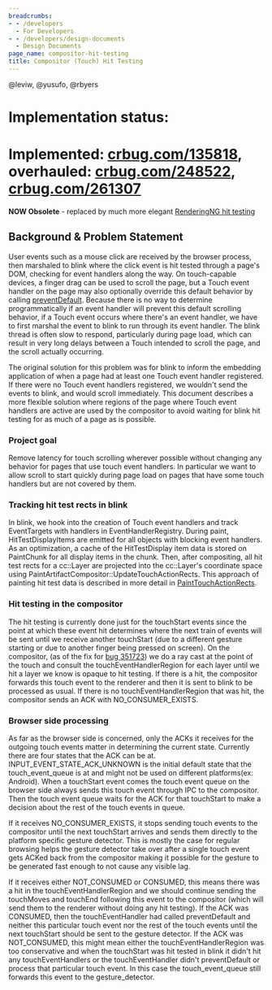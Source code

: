 ```yaml
---
breadcrumbs:
- - /developers
  - For Developers
- - /developers/design-documents
  - Design Documents
page_name: compositor-hit-testing
title: Compositor (Touch) Hit Testing
---
```


@leviw, @yusufo, @rbyers

# Implementation status:

# Implemented: [crbug.com/135818](http://crbug.com/135818), overhauled: [crbug.com/](http://crbug.com/248522)[248522](http://crbug.com/248522), [crbug.com/261307](http://crbug.com/261307)

**NOW Obsolete** - replaced by much more elegant [RenderingNG hit
testing](https://docs.google.com/document/d/1WZKlOSUK4XI0Le0fgCsyUTVw0dTwutZXGWwzlHXewiU/edit#heading=h.pzukwhsoocqx)

## Background & Problem Statement

User events such as a mouse click are received by the browser process, then
marshaled to blink where the click event is hit tested through a page's DOM,
checking for event handlers along the way. On touch-capable devices, a finger
drag can be used to scroll the page, but a Touch event handler on the page may
also optionally override this default behavior by calling
[preventDefault](https://developer.mozilla.org/en-US/docs/DOM/event.preventDefault).
Because there is no way to determine programmatically if an event handler will
prevent this default scrolling behavior, if a Touch event occurs where there's
an event handler, we have to first marshal the event to blink to run through its
event handler. The blink thread is often slow to respond, particularly during
page load, which can result in very long delays between a Touch intended to
scroll the page, and the scroll actually occurring.

The original solution for this problem was for blink to inform the embedding
application of when a page had at least one Touch event handler registered. If
there were no Touch event handlers registered, we wouldn't send the events to
blink, and would scroll immediately. This document describes a more flexible
solution where regions of the page where Touch event handlers are active are
used by the compositor to avoid waiting for blink hit testing for as much of a
page as is possible.

### Project goal

Remove latency for touch scrolling wherever possible without changing any
behavior for pages that use touch event handlers. In particular we want to allow
scroll to start quickly during page load on pages that have some touch handlers
but are not covered by them.

### Tracking hit test rects in blink

In blink, we hook into the creation of Touch event handlers and track
EventTargets with handlers in EventHandlerRegistry. During paint,
HitTestDisplayItems are emitted for all objects with blocking event handlers. As
an optimization, a cache of the HitTestDisplay item data is stored on PaintChunk
for all display items in the chunk. Then, after compositing, all hit test rects
for a cc::Layer are projected into the cc::Layer's coordinate space using
PaintArtifactCompositor::UpdateTouchActionRects. This approach of painting hit
test data is described in more detail in
[PaintTouchActionRects](https://docs.google.com/document/d/1ksiqEPkDeDuI_l5HvWlq1MfzFyDxSnsNB8YXIaXa3sE/view#).

### Hit testing in the compositor

The hit testing is currently done just for the touchStart events since the point
at which these event hit determines where the next train of events will be sent
until we receive another touchStart (due to a different gesture starting or due
to another finger being pressed on screen). On the compositor, (as of the fix
for [bug
](goog_353685820)[351723](https://code.google.com/p/chromium/issues/detail)) we
do a ray cast at the point of the touch and consult the touchEventHandlerRegion
for each layer until we hit a layer we know is opaque to hit testing. If there
is a hit, the compositor forwards this touch event to the renderer and then it
is sent to blink to be processed as usual. If there is no
touchEventHandlerRegion that was hit, the compositor sends an ACK with
NO_CONSUMER_EXISTS.

### Browser side processing

As far as the browser side is concerned, only the ACKs it receives for the
outgoing touch events matter in determining the current state. Currently there
are four states that the ACK can be at. INPUT_EVENT_STATE_ACK_UNKNOWN is the
initial default state that the touch_event_queue is at and might not be used on
different platforms(ex: Android). When a touchStart event comes the touch event
queue on the browser side always sends this touch event through IPC to the
compositor. Then the touch event queue waits for the ACK for that touchStart to
make a decision about the rest of the touch events in queue.

If it receives NO_CONSUMER_EXISTS, it stops sending touch events to the
compositor until the next touchStart arrives and sends them directly to the
platform specific gesture detector. This is mostly the case for regular browsing
helps the gesture detector take over after a single touch event gets ACKed back
from the compositor making it possible for the gesture to be generated fast
enough to not cause any visible lag.

If it receives either NOT_CONSUMED or CONSUMED, this means there was a hit in
the touchEventHandlerRegion and we should continue sending the touchMoves and
touchEnd following this event to the compositor (which will send them to the
renderer without doing any hit testing). If the ACK was CONSUMED, then the
touchEventHandler had called preventDefault and neither this particular touch
event nor the rest of the touch events until the next touchStart should be sent
to the gesture detector. If the ACK was NOT_CONSUMED, this might mean either the
touchEventHandlerRegion was too conservative and when the touchStart was hit
tested in blink it didn't hit any touchEventHandlers or the touchEventHandler
didn't preventDefault or process that particular touch event. In this case the
touch_event_queue still forwards this event to the gesture_detector.